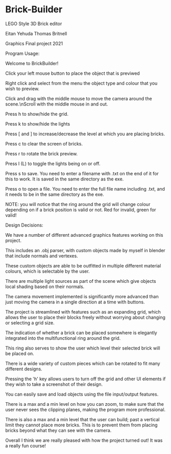 # Brick-Builder
LEGO Style 3D Brick editor 



Eitan Yehuda
Thomas Britnell

Graphics Final project 2021


Program Usage:

Welcome to BrickBuilder!

Click your left mouse button to place the object that is previwed

Right click and select from the menu the object type and colour that you wish to preview.

Click and drag with the middle mouse to move the camera around the scene.\nScroll with the middle mouse in and out.

Press h to show/hide the grid.

Press k to show/hide the lights

Press [ and ] to increase/decrease the level at which you are placing bricks.

Press c to clear the screen of bricks.

Press r to rotate the brick preview.

Press l (L) to toggle the lights being on or off.

Press s to save. You need to enter a filename with .txt on the end of it for this to work. It is saved in the same directory as the exe.

Press o to open a file. You need to enter the full file name including .txt, and it needs to be in the same directory as the exe.

NOTE: you will notice that the ring around the grid will change colour depending on if a brick position is valid or not. Red for invalid, green for valid!



Design Decisions:


We have a number of different advanced graphics features working on this project.

This includes an .obj parser, with custom objects made by myself in blender that include normals and vertexes. 

These custom objects are able to be outfitted in multiple different material colours, which is selectable by the user.

There are multiple light sources as part of the scene which give objects local shading based on their normals. 

The camera movement implemented is significantly more advanced than just moving the camera in a single direction at a time with buttons. 

The project is streamlined with features such as an expanding grid, which allows the user to place their blocks freely without worrying about changing or selecting a grid size. 

The indication of whether a brick can be placed somewhere is elegantly integrated into the multifunctional ring around the grid.

This ring also serves to show the user which level their selected brick will be placed on. 

There is a wide variety of custom pieces which can be rotated to fit many different designs. 

Pressing the 'h' key allows users to turn off the grid and other UI elements if they wish to take a screenshot of their design.

You can easily save and load objects using the file input/output features. 

There is a max and a min level on how you can zoom, to make sure that the user never sees the clipping planes, making the program more professional.

There is also a max and a min level that the user can build; past a vertical limit they cannot place more bricks. This is to prevent them from placing bricks beyond what they can see with the camera.

Overall I think we are really pleased with how the project turned out! It was a really fun course! 